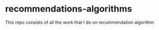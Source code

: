 # recommendations-algorithms
This repo consists of all the work that I do on recommendation algorithm
